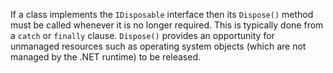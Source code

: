 If a class implements the `IDisposable` interface then its `Dispose()` method must be called whenever it is no longer required.  This is typically done from a `catch` or `finally` clause.  `Dispose()` provides an opportunity for unmanaged resources such as operating system objects (which are not managed by the .NET runtime) to be released.

